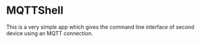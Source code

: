 # MQTTShell
This is a very simple app which gives the command line interface of second device using an MQTT connection.
